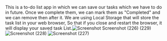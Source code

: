 This is a to-do list app in which we can save our tasks which we have to do in future.
Once we complete them, we can mark them as "Completed" and we can remove then after it.
We are using Local Storage that will store the task list in your web browser, So that if you close and restart the browser, it will display your saved task List.![Screenshot 
![Screenshot (226)](https://github.com/user-attachments/assets/13e37389-0b56-4dac-af58-3115371ce450)
(229)](https://github.com/user-attachments/assets/81c16398-3d4e-4b27-bbea-9ee69dd40e87)
![Screenshot (228)](https://github.com/user-attachments/assets/6e749855-25de-4cc7-8590-f9b8766694d1)
![Screenshot (227)](https://github.com/user-attachments/assets/cea6aa3d-ab4e-4d6f-aef0-e9392ff51aa2)

